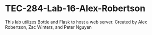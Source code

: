 # TEC-284-Lab-16-Alex-Robertson

This lab utilizes Bottle and Flask to host a web server. 
Created by Alex Robertson, Zac Winters, and Peter Nguyen
